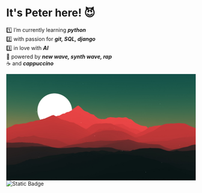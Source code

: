 # It's Peter here! 😈  

1️⃣ I’m currently learning ***python***  
2️⃣ with passion for ***git, SQL, django***  
3️⃣ in love with ***AI***  
🎵 powered by ***new wave, synth wave, rap***  
☕ and ***cappuccino***  

<img src="https://github.com/Ninja2EatYa/Ninja2EatYa/blob/main/wallpaperflare.com_wallpaper%20(10).jpg" align=right>

<img alt="Static Badge" src="https://img.shields.io/badge/Ninja2EatYa-Python-yellow?logo=codingninjas&logoColor=white">
